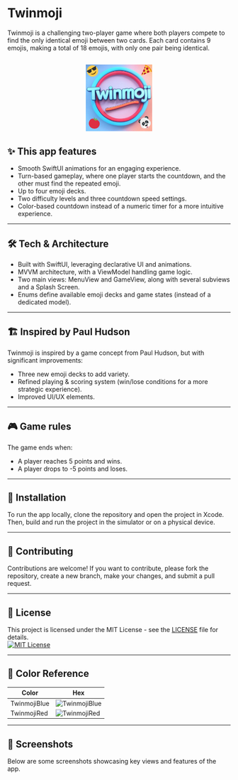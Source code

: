 # Twinmoji
Twinmoji is a challenging two-player game where both players compete to find the only identical emoji between two cards. Each card contains 9 emojis, making a total of 18 emojis, with only one pair being identical.

##
<p align="center">
<img src="https://github.com/raveintospace/Twinmoji/blob/main/Twinmoji/Twinmoji/Assets.xcassets/logo.imageset/logo.jpg" alt="App icon" title="App icon" width="150" height="150">
</p>

## ✨ This app features
- Smooth SwiftUI animations for an engaging experience.
- Turn-based gameplay, where one player starts the countdown, and the other must find the repeated emoji.
- Up to four emoji decks.
- Two difficulty levels and three countdown speed settings.
- Color-based countdown instead of a numeric timer for a more intuitive experience.
---

## 🛠️ Tech & Architecture
- Built with SwiftUI, leveraging declarative UI and animations.
- MVVM architecture, with a ViewModel handling game logic.
- Two main views: MenuView and GameView, along with several subviews and a Splash Screen.
- Enums define available emoji decks and game states (instead of a dedicated model).

---

## 🏗️ Inspired by Paul Hudson
Twinmoji is inspired by a game concept from Paul Hudson, but with significant improvements:
- Three new emoji decks to add variety.
- Refined playing & scoring system (win/lose conditions for a more strategic experience).
- Improved UI/UX elements.

---

## 🎮 Game rules
The game ends when:
- A player reaches 5 points and wins.
- A player drops to -5 points and loses.

---

## 🚀 Installation
To run the app locally, clone the repository and open the project in Xcode. Then, build and run the project in the simulator or on a physical device.

---

## 🤝 Contributing
Contributions are welcome! If you want to contribute, please fork the repository, create a new branch, make your changes, and submit a pull request.

---

## 📜 License
This project is licensed under the MIT License - see the [LICENSE](LICENSE) file for details.
<br/>
[![MIT License](https://img.shields.io/badge/License-MIT-green.svg)](https://choosealicense.com/licenses/mit/)

---

## 🎨 Color Reference

| Color      | Hex                                                                |
| ---------- | ------------------------------------------------------------------ |
| TwinmojiBlue | ![TwinmojiBlue](https://img.shields.io/badge/%20-87EFFD?style=flat&color=87EFFD) |
| TwinmojiRed  | ![TwinmojiRed](https://img.shields.io/badge/%20-F94B74?style=flat&color=F94B74)  |


---

## 📸 Screenshots
Below are some screenshots showcasing key views and features of the app.
